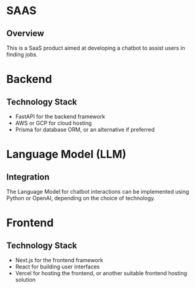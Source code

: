 # SAAS

## Overview
This is a SaaS product aimed at developing a chatbot to assist users in finding jobs.

# Backend

## Technology Stack
- FastAPI for the backend framework
- AWS or GCP for cloud hosting
- Prisma for database ORM, or an alternative if preferred

# Language Model (LLM)

## Integration
The Language Model for chatbot interactions can be implemented using Python or OpenAI, depending on the choice of technology.

# Frontend

## Technology Stack
- Next.js for the frontend framework
- React for building user interfaces
- Vercel for hosting the frontend, or another suitable frontend hosting solution
